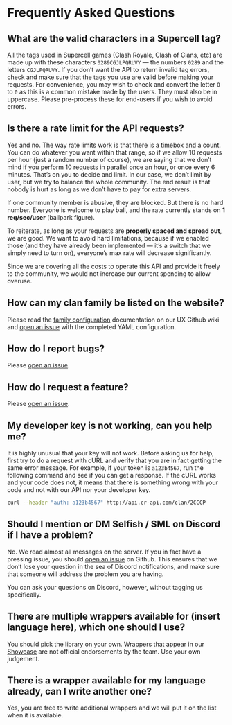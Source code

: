 # Frequently Asked Questions

## What are the valid characters in a Supercell tag?

All the tags used in Supercell games (Clash Royale, Clash of Clans, etc) are made up with these characters `0289CGJLPQRUVY` — the numbers `0289` and the letters `CGJLPQRUVY`. If you don’t want the API to return invalid tag errors, check and make sure that the tags you use are valid before making your requests. For convenience, you may wish to check and convert the letter `O` to `0` as this is a common mistake made by the users. They must also be in uppercase. Please pre-process these for end-users if you wish to avoid errors.

## Is there a rate limit for the API requests?

Yes and no. The way rate limits work is that there is a timebox and a count. You can do whatever you want within that range, so if we allow 10 requests per hour (just a random number of course), we are saying that we don’t mind if you perform 10 requests in parallel once an hour, or once every 6 minutes. That’s on you to decide and limit. In our case, we don’t limit by user, but we try to balance the whole community. The end result is that nobody is hurt as long as we don’t have to pay for extra servers.

If one community member is abusive, they are blocked. But there is no hard number. Everyone is welcome to play ball, and the rate currently stands on **1 req/sec/user** (ballpark figure).

To reiterate, as long as your requests are **properly spaced and spread out**, we are good. We want to avoid hard limitations, because if we enabled those (and they have already been implemented — it’s a switch that we simply need to turn on), everyone’s max rate will decrease significantly.

Since we are covering all the costs to operate this API and provide it freely to the community, we would not increase our current spending to allow overuse.

## How can my clan family be listed on the website?

Please read the [family configuration](https://github.com/cr-api/cr-api-ux/wiki/Family-Config) documentation on our UX Github wiki and [open an issue](https://github.com/cr-api/cr-api-ux/issues) with the completed YAML configuration.

## How do I report bugs?

Please [open an issue](https://github.com/cr-api/cr-api/issues).

## How do I request a feature?

Please [open an issue](https://github.com/cr-api/cr-api/issues).

## My developer key is not working, can you help me?

It is highly unusual that your key will not work. Before asking us for help, first try to do a request with cURL and verify that you are in fact getting the same error message. For example, if your token is `a123b4567`, run the following command and see if you can get a response. If the cURL works and your code does not, it means that there is something wrong with your code and not with our API nor your developer key.

```bash
curl --header "auth: a123b4567" http://api.cr-api.com/clan/2CCCP
```

## Should I mention or DM Selfish / SML on Discord if I have a problem?

No. We read almost all messages on the server. If you in fact have a pressing issue, you should [open an issue](https://github.com/cr-api/cr-api/issues) on Github. This ensures that we don’t lose your question in the sea of Discord notifications, and make sure that someone will address the problem you are having.

You can ask your questions on Discord, however, without tagging us specifically.

## There are multiple wrappers available for (insert language here), which one should I use?

You should pick the library on your own. Wrappers that appear in our [Showcase](/showcase) are not official endorsements by the team. Use your own judgement.

## There is a wrapper available for my language already, can I write another one?

Yes, you are free to write additional wrappers and we will put it on the list when it is available.
